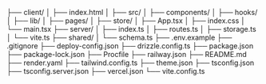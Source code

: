 ├── client/
│   ├── index.html
│   ├── src/
│       ├── components/
│       ├── hooks/
│       ├── lib/
│       ├── pages/
│       ├── store/
│       ├── App.tsx
│       ├── index.css
│       └── main.tsx
├── server/
│   ├── index.ts
│   ├── routes.ts
│   ├── storage.ts
│   └── vite.ts
├── shared/
│   └── schema.ts
├── .env.example
├── .gitignore
├── deploy-config.json
├── drizzle.config.ts
├── package.json
├── package-lock.json
├── Procfile
├── railway.json
├── README.md
├── render.yaml
├── tailwind.config.ts
├── theme.json
├── tsconfig.json
├── tsconfig.server.json
├── vercel.json
└── vite.config.ts

<!--
**1xpink/1xpink** is a ✨ _special_ ✨ repository because its `README.md` (this file) appears on your GitHub profile.

Here are some ideas to get you started:

- 🔭 I’m currently working on ...
- 🌱 I’m currently learning ...
- 👯 I’m looking to collaborate on ...
- 🤔 I’m looking for help with ...
- 💬 Ask me about ...
- 📫 How to reach me: ...
- 😄 Pronouns: ...
- ⚡ Fun fact: ...
-->
